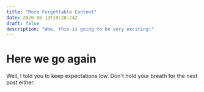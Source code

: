 ```yaml
---
title: "More Forgettable Content"
date: 2020-06-13T19:20:24Z
draft: false
description: "Wow, this is going to be very exciting!"
---
```

# Here we go again

Well, I told you to keep expectations low. Don't hold your breath for the next post either.
